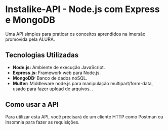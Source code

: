 # Instalike-API - Node.js com Express e MongoDB

Uma API simples para praticar os conceitos aprendidos na imersão promovida pela ALURA. 

## Tecnologias Utilizadas

* **Node.js:** Ambiente de execução JavaScript.
* **Express.js:** Framework web para Node.js.
* **MongoDB:** Banco de dados noSQL.
* **Multer:** Middleware node.js para manipulação multipart/form-data, usado para fazer upload de arquivos. .

## Como usar a API

Para utilizar esta API, você precisará de um cliente HTTP como Postman ou Insomnia para fazer as requisições.





